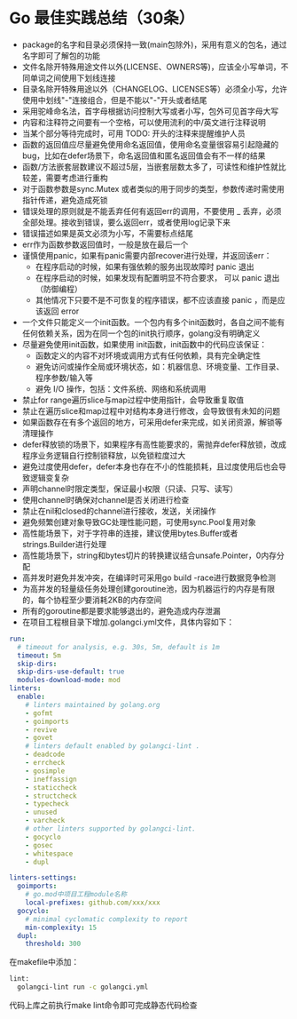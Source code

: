 Go 最佳实践总结（30条）
===================

* package的名字和目录必须保持一致(main包除外)，采用有意义的包名，通过名字即可了解包的功能
* 文件名除开特殊用途文件以外(LICENSE、OWNERS等)，应该全小写单词，不同单词之间使用下划线连接
* 目录名除开特殊用途以外（CHANGELOG、LICENSES等）必须全小写，允许使用中划线"-"连接组合，但是不能以"-"开头或者结尾
* 采用驼峰命名法，首字母根据访问控制大写或者小写，包外可见首字母大写
* 内容和注释符之间要有一个空格，可以使用流利的中/英文进行注释说明
* 当某个部分等待完成时，可用 TODO: 开头的注释来提醒维护人员
* 函数的返回值应尽量避免使用命名返回值，使用命名变量很容易引起隐藏的bug，比如在defer场景下，命名返回值和匿名返回值会有不一样的结果
* 函数/方法嵌套层数建议不超过5层，当嵌套层数太多了，可读性和维护性就比较差，需要考虑进行重构
* 对于函数参数是sync.Mutex 或者类似的用于同步的类型，参数传递时需使用指针传递，避免造成死锁
* 错误处理的原则就是不能丢弃任何有返回err的调用，不要使用 _ 丢弃，必须全部处理。接收到错误，要么返回err，或者使用log记录下来
* 错误描述如果是英文必须为小写，不需要标点结尾
* err作为函数参数返回值时，一般是放在最后一个 
* 谨慎使用panic，如果有panic需要内部recover进行处理，并返回该err： 
  * 在程序启动的时候，如果有强依赖的服务出现故障时 panic 退出
  * 在程序启动的时候，如果发现有配置明显不符合要求， 可以 panic 退出（防御编程）
  * 其他情况下只要不是不可恢复的程序错误，都不应该直接 panic ，而是应该返回 error
* 一个文件只能定义一个init函数。一个包内有多个init函数时，各自之间不能有任何依赖关系，因为在同一个包的init执行顺序，golang没有明确定义
* 尽量避免使用init函数，如果使用 init函数，init函数中的代码应该保证：
  * 函数定义的内容不对环境或调用方式有任何依赖，具有完全确定性
  * 避免访问或操作全局或环境状态，如：机器信息、环境变量、工作目录、程序参数/输入等
  * 避免 I/O 操作，包括：文件系统、网络和系统调用
* 禁止for range遍历slice与map过程中使用指针，会导致重复取值
* 禁止在遍历slice和map过程中对结构本身进行修改，会导致很有未知的问题
* 如果函数存在有多个返回的地方，可采用defer来完成，如关闭资源，解锁等清理操作
* defer释放锁的场景下，如果程序有高性能要求的，需抛弃defer释放锁，改成程序业务逻辑自行控制锁释放，以免锁粒度过大
* 避免过度使用defer，defer本身也存在不小的性能损耗，且过度使用后也会导致逻辑变复杂 
* 声明channel时限定类型，保证最小权限（只读、只写、读写） 
* 使用channel时确保对channel是否关闭进行检查
* 禁止在nil和closed的channel进行接收，发送，关闭操作
* 避免频繁创建对象导致GC处理性能问题，可使用sync.Pool复用对象
* 高性能场景下，对于字符串的连接，建议使用bytes.Buffer或者strings.Builder进行处理
* 高性能场景下，string和bytes切片的转换建议结合unsafe.Pointer，0内存分配
* 高并发时避免并发冲突，在编译时可采用go build -race进行数据竞争检测
* 为高并发的轻量级任务处理创建goroutine池，因为机器运行的内存是有限的，每个协程至少要消耗2KB的内存空间
* 所有的goroutine都是要求能够退出的，避免造成内存泄漏
* 在项目工程根目录下增加.golangci.yml文件，具体内容如下：
```yaml
run:
  # timeout for analysis, e.g. 30s, 5m, default is 1m
  timeout: 5m
  skip-dirs:
  skip-dirs-use-default: true
  modules-download-mode: mod
linters:
  enable:
    # linters maintained by golang.org
    - gofmt
    - goimports
    - revive
    - govet
    # linters default enabled by golangci-lint .
    - deadcode
    - errcheck
    - gosimple
    - ineffassign
    - staticcheck
    - structcheck
    - typecheck
    - unused
    - varcheck
    # other linters supported by golangci-lint.
    - gocyclo
    - gosec
    - whitespace
    - dupl

linters-settings:
  goimports:
    # go.mod中项目工程module名称
    local-prefixes: github.com/xxx/xxx
  gocyclo:
    # minimal cyclomatic complexity to report
    min-complexity: 15
  dupl:
    threshold: 300
```

在makefile中添加：
```sh
lint:
  golangci-lint run -c golangci.yml
```
代码上库之前执行make lint命令即可完成静态代码检查



